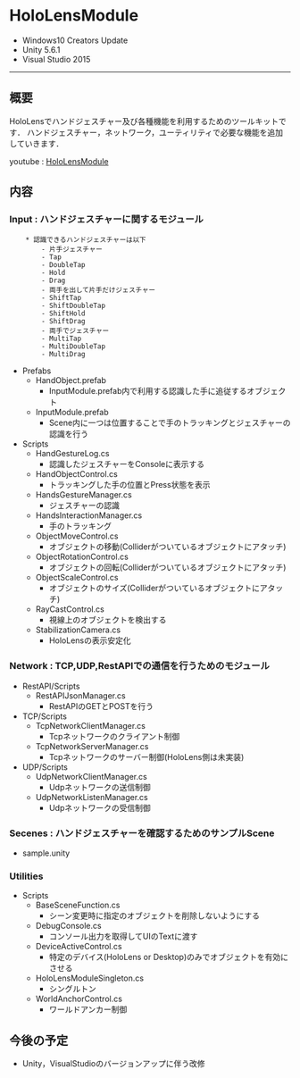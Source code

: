 # HoloLensModule
- Windows10 Creators Update
- Unity 5.6.1
- Visual Studio 2015
----------
## 概要
HoloLensでハンドジェスチャー及び各種機能を利用するためのツールキットです．
ハンドジェスチャー，ネットワーク，ユーティリティで必要な機能を追加していきます．


youtube : [HoloLensModule](https://youtu.be/VPHf6SsW9BA)

## 内容
### Input : ハンドジェスチャーに関するモジュール
        * 認識できるハンドジェスチャーは以下
            - 片手ジェスチャー
            - Tap
            - DoubleTap
            - Hold
            - Drag
            - 両手を出して片手だけジェスチャー
            - ShiftTap
            - ShiftDoubleTap
            - ShiftHold
            - ShiftDrag
            - 両手でジェスチャー
            - MultiTap
            - MultiDoubleTap
            - MultiDrag
- Prefabs
    + HandObject.prefab
        * InputModule.prefab内で利用する認識した手に追従するオブジェクト
    + InputModule.prefab
        * Scene内に一つは位置することで手のトラッキングとジェスチャーの認識を行う
- Scripts
    + HandGestureLog.cs
        * 認識したジェスチャーをConsoleに表示する
    + HandObjectControl.cs
        * トラッキングした手の位置とPress状態を表示
    + HandsGestureManager.cs
        * ジェスチャーの認識
    + HandsInteractionManager.cs
        * 手のトラッキング
    + ObjectMoveControl.cs
        * オブジェクトの移動(Colliderがついているオブジェクトにアタッチ)
    + ObjectRotationControl.cs
        * オブジェクトの回転(Colliderがついているオブジェクトにアタッチ)
    + ObjectScaleControl.cs
        * オブジェクトのサイズ(Colliderがついているオブジェクトにアタッチ)
    + RayCastControl.cs
        * 視線上のオブジェクトを検出する
    + StabilizationCamera.cs
        * HoloLensの表示安定化
### Network : TCP,UDP,RestAPIでの通信を行うためのモジュール
- RestAPI/Scripts
    + RestAPIJsonManager.cs
        * RestAPIのGETとPOSTを行う
- TCP/Scripts
    + TcpNetworkClientManager.cs
        * Tcpネットワークのクライアント制御
    + TcpNetworkServerManager.cs
        * Tcpネットワークのサーバー制御(HoloLens側は未実装)
- UDP/Scripts
    + UdpNetworkClientManager.cs
        * Udpネットワークの送信制御
    + UdpNetworkListenManager.cs
        * Udpネットワークの受信制御
### Secenes : ハンドジェスチャーを確認するためのサンプルScene
- sample.unity
### Utilities
- Scripts
    + BaseSceneFunction.cs
        * シーン変更時に指定のオブジェクトを削除しないようにする
    + DebugConsole.cs
        * コンソール出力を取得してUIのTextに渡す
    + DeviceActiveControl.cs
        * 特定のデバイス(HoloLens or Desktop)のみでオブジェクトを有効にさせる
    + HoloLensModuleSingleton.cs
        * シングルトン
    + WorldAnchorControl.cs
        * ワールドアンカー制御

## 今後の予定
- Unity，VisualStudioのバージョンアップに伴う改修

